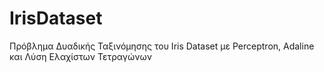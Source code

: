 # IrisDataset
Πρόβλημα Δυαδικής Ταξινόμησης του Iris Dataset με Perceptron, Adaline και Λύση Ελαχίστων Τετραγώνων
